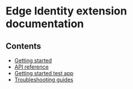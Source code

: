 # Edge Identity extension documentation

## Contents
- [Getting started](getting-started.md)
- [API reference](api-reference.md)
- [Getting started test app](getting-started-test-app.md)
- [Troubleshooting guides](troubleshooting-guide.md)